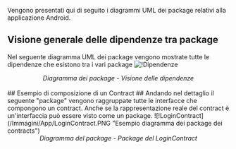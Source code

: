Vengono presentati qui di seguito i diagrammi UML dei package relativi alla applicazione Android.
## Visione generale delle dipendenze tra package ##
Nel seguente diagramma UML dei package vengono mostrate tutte le dipendenze che esistono tra i vari package
  ![!Dipendenze](/Immagini/App/AppPackageDiagramm.PNG "Diagramma dei package - Visione delle dipendenze")
  <figcaption align=center> <em> Diagramma dei package - Visione delle dipendenze </em> </figcaption>


<br/>
## Esempio di composizione di un Contract ##
Andando nel dettaglio il seguente "package" vengono raggruppate tutte le interfacce che compongono un contract. Anche se la rappresentazione reale del contract è un'interfaccia può essere visto come un package.
![!LoginContract](/Immagini/App/LoginContract.PNG "Esempio diagramma dei package dei contracts")
<figcaption align=center> <em> Diagramma del package - Package del LoginContract </em> </figcaption>
<br/>